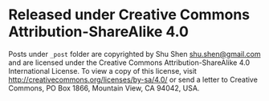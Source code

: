 # Released under Creative Commons Attribution-ShareAlike 4.0

Posts under `_post` folder are copyrighted by Shu Shen <shu.shen@gmail.com> and
are licensed under the Creative Commons Attribution-ShareAlike 4.0
International License. To view a copy of this license, visit
http://creativecommons.org/licenses/by-sa/4.0/ or send a letter to Creative
Commons, PO Box 1866, Mountain View, CA 94042, USA.
